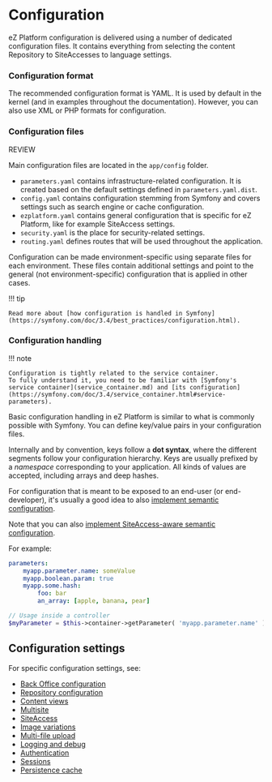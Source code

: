 # Configuration

eZ Platform configuration is delivered using a number of dedicated configuration files.
It contains everything from selecting the content Repository to SiteAccesses to language settings.

### Configuration format

The recommended configuration format is YAML. It is used by default in the kernel (and in examples throughout the documentation).
However, you can also use XML or PHP formats for configuration.

### Configuration files

REVIEW

Main configuration files are located in the `app/config` folder.

- `parameters.yaml` contains infrastructure-related configuration. It is created based on the default settings defined in `parameters.yaml.dist`.
- `config.yaml` contains configuration stemming from Symfony and covers settings such as search engine or cache configuration.
- `ezplatform.yaml` contains general configuration that is specific for eZ Platform, like for example SiteAccess settings.
- `security.yaml` is the place for security-related settings.
- `routing.yaml` defines routes that will be used throughout the application.

Configuration can be made environment-specific using separate files for each environment.
These files contain additional settings and point to the general (not environment-specific) configuration that is applied in other cases.

!!! tip

    Read more about [how configuration is handled in Symfony](https://symfony.com/doc/3.4/best_practices/configuration.html).

### Configuration handling

!!! note

    Configuration is tightly related to the service container.
    To fully understand it, you need to be familiar with [Symfony's service container](service_container.md) and [its configuration](https://symfony.com/doc/3.4/service_container.html#service-parameters).

Basic configuration handling in eZ Platform is similar to what is commonly possible with Symfony.
You can define key/value pairs in your configuration files.

Internally and by convention, keys follow a **dot syntax**, where the different segments follow your configuration hierarchy.
Keys are usually prefixed by a *namespace* corresponding to your application. All kinds of values are accepted, including arrays and deep hashes.

For configuration that is meant to be exposed to an end-user (or end-developer),
it's usually a good idea to also [implement semantic configuration](https://symfony.com/doc/3.4/components/config/definition.html).

Note that you can also [implement SiteAccess-aware semantic configuration](../cookbook/exposing_siteaccess_aware_configuration_for_your_bundle.md).

For example:

``` yaml
parameters:
    myapp.parameter.name: someValue
    myapp.boolean.param: true
    myapp.some.hash:
        foo: bar
        an_array: [apple, banana, pear]
```

``` php
// Usage inside a controller
$myParameter = $this->container->getParameter( 'myapp.parameter.name' );
```

## Configuration settings

For specific configuration settings, see:

- [Back Office configuration](config_back_office.md)
- [Repository configuration](config_repository.md)
- [Content views](content_rendering.md#configuring-views-the-viewprovider)
- [Multisite](multisite.md#configuring-multisite)
- [SiteAccess](siteaccess.md#configuring-siteaccesses)
- [Image variations](images.md#configuring-image-variations)
- [Multi-file upload](file_management.md#multi-file-upload)
- [Logging and debug](devops.md#logging-and-debug-configuration)
- [Authentication](security.md#symfony-authentication)
- [Sessions](sessions.md#configuration)
- [Persistence cache](persistence_cache.md#configuration)
